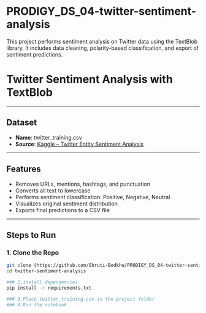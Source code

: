 # PRODIGY_DS_04-twitter-sentiment-analysis

This project performs sentiment analysis on Twitter data using the TextBlob library. It includes data cleaning, polarity-based classification, and export of sentiment predictions.
# Twitter Sentiment Analysis with TextBlob

---

##  Dataset

- **Name**: twitter_training.csv
- **Source**: [Kaggle – Twitter Entity Sentiment Analysis](https://www.kaggle.com/datasets/jp797498e/twitter-entity-sentiment-analysis)

---

## Features

- Removes URLs, mentions, hashtags, and punctuation
- Converts all text to lowercase
- Performs sentiment classification: Positive, Negative, Neutral
- Visualizes original sentiment distribution
- Exports final predictions to a CSV file

---

##  Steps to Run

### 1. Clone the Repo

```bash
git clone (https://github.com/Shruti-Bodkhe/PRODIGY_DS_04-twitter-sentiment-analysis)
cd twitter-sentiment-analysis

### 2.install dependencies
pip install -r requirements.txt

### 3.Place twitter_training.csv in the project folder
### 4.Run the notebook

